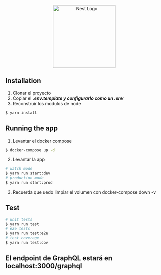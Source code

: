 <p align="center">
  <a href="http://nestjs.com/" target="blank"><img src="https://nestjs.com/img/logo-small.svg" width="200" alt="Nest Logo" /></a>
</p>

## Installation

1. Clonar el proyecto
2. Copiar el ***.env.template y configurarlo como un .env***
3. Reconstruir los modulos de node 
```bash
$ yarn install
```

## Running the app
1. Levantar el docker compose
```bash
$ docker-compose up -d
```

2. Levantar la app
```bash
# watch mode
$ yarn run start:dev
# production mode
$ yarn run start:prod
```
3. Recuerda que uedo limpiar el volumen con docker-compose down -v

## Test
```bash
# unit tests
$ yarn run test
# e2e tests
$ yarn run test:e2e
# test coverage
$ yarn run test:cov
```

## El endpoint de GraphQL estará en localhost:3000/graphql